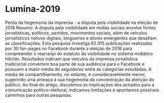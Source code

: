 # Lumina-2019
Perda da hegemonia da imprensa - a disputa pela visibilidade na eleição de 2018
Resumo: A disputa pela visibilidade em mídias sociais envolve fontes jornalísticas, políticos, partidos, movimentos sociais, além de veículos jornalísticos nativos digitais, blogueiros e atores emergentes que desafiam as classificações. Esta pesquisa investiga 82.915 publicações realizadas por 30 fan-pages no Facebook durante a eleição de 2018 para compreender o rearranjo do estatuto da visibilidade no sistema midiático híbrido. Resultados indicam que veículos da imprensa jornalística tradicional convertem boa parte de sua audiência para o Facebook e possuem a maior média de seguidores entre as categorias estudadas. A média de compartilhamento, no entanto, é consideravelmente menor, sugerindo uma ameaça à sua hegemonia da concentração da atenção do público. Ao final do artigo, discutimos as implicações dos achados para a comunicação político-eleitoral, indicamos limitações e apontamos possíveis caminhos para outras pesquisas.
